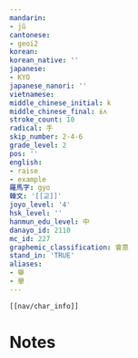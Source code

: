 ```yaml
---
mandarin:
- jǔ
cantonese:
- geoi2
korean:
korean_native: ''
japanese:
- KYO
japanese_nanori: ''
vietnamese:
middle_chinese_initial: k
middle_chinese_final: ɨʌ
stroke_count: 10
radical: 手
skip_number: 2-4-6
grade_level: 2
pos: ''
english:
- raise
- example
羅馬字: gyo
韓文: '[[교]]'
joyo_level: '4'
hsk_level: ''
hanmun_edu_level: 中
danayo_id: 2110
mc_id: 227
graphemic_classification: 會意
stand_in: 'TRUE'
aliases:
- 舉
- 擧
---
```

```meta-bind-embed
[[nav/char_info]]
```

# Notes
